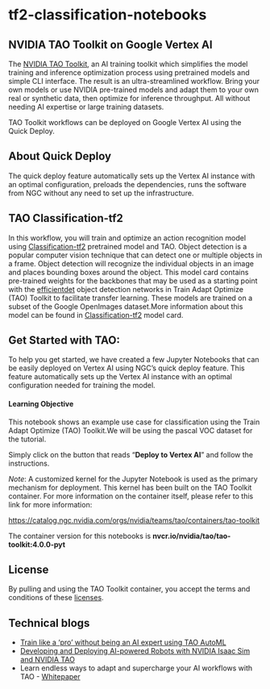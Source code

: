 # tf2-classification-notebooks


## NVIDIA TAO Toolkit on Google Vertex AI
The [NVIDIA TAO Toolkit](https://developer.nvidia.com/tao-toolkit), an AI training toolkit which simplifies the model training and inference optimization process using pretrained models and simple CLI interface. The result is an ultra-streamlined workflow. Bring your own models or use NVIDIA pre-trained models and adapt them to your own real or synthetic data, then optimize for inference throughput. All without needing AI expertise or large training datasets.

TAO Toolkit workflows can be deployed on Google Vertex AI using the Quick Deploy. 

## About Quick Deploy
The quick deploy feature automatically sets up the Vertex AI instance with an optimal configuration, preloads the dependencies, runs the software from NGC without any need to set up the infrastructure.

## TAO Classification-tf2
In this workflow, you will train and optimize an action recognition model using [Classification-tf2](https://catalog.ngc.nvidia.com/orgs/nvidia/teams/tao/models/pretrained_classification_tf2) pretrained model and TAO. 
Object detection is a popular computer vision technique that can detect one or multiple objects in a frame. Object detection will recognize the individual objects in an image and places bounding boxes around the object. This model card contains pre-trained weights for the backbones that may be used as a starting point with the [efficientdet](https://arxiv.org/pdf/1911.09070.pdf) object detection networks in Train Adapt Optimize (TAO) Toolkit to facilitate transfer learning. These models are trained on a subset of the Google OpenImages dataset.More information about this model can be found in [Classification-tf2](https://catalog.ngc.nvidia.com/orgs/nvidia/teams/tao/models/pretrained_classification_tf2) model card.

## Get Started with TAO:
To help you get started, we have created a few Jupyter Notebooks that can be easily deployed on Vertex AI using NGC’s quick deploy feature. This feature automatically sets up the Vertex AI instance with an optimal configuration needed for training the model.

#### Learning Objective
This notebook shows an example use case for classification using the Train Adapt Optimize (TAO) Toolkit.We will be using the pascal VOC dataset for the tutorial.

Simply click on the button that reads “**Deploy to Vertex AI**” and follow the instructions.

*Note*: A customized kernel for the Jupyter Notebook is used as the primary mechanism for deployment. This kernel has been built on the TAO Toolkit container. For more information on the container itself, please refer to this link for more information:

https://catalog.ngc.nvidia.com/orgs/nvidia/teams/tao/containers/tao-toolkit

The container version for this notebooks is **nvcr.io/nvidia/tao/tao-toolkit:4.0.0-pyt**

## License <a class="anchor" name="license"></a>

By pulling and using the TAO Toolkit container, you accept the terms and conditions of these [licenses](https://developer.nvidia.com/tao-toolkit-software-license-agreement).

## Technical blogs <a class="anchor" name="technical_blogs"></a>

- [Train like a ‘pro’ without being an AI expert using TAO AutoML](https://developer.nvidia.com/blog/training-like-an-ai-pro-using-tao-automl/)
- [Developing and Deploying AI-powered Robots with NVIDIA Isaac Sim and NVIDIA TAO](https://developer.nvidia.com/blog/developing-and-deploying-ai-powered-robots-with-nvidia-isaac-sim-and-nvidia-tao/)
- Learn endless ways to adapt and supercharge your AI workflows with TAO - [Whitepaper](https://developer.nvidia.com/tao-toolkit-usecases-whitepaper/1-introduction)

